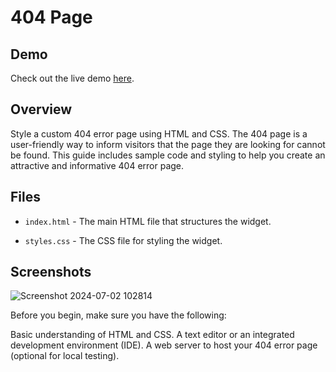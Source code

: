 # 404 Page

## Demo
Check out the live demo [here](https://ab1ngeorge.github.io/Weathertrend-Widget/).


## Overview
Style a custom 404 error page using HTML and CSS. The 404 page is a user-friendly way to inform visitors that the page they are looking for cannot be found. This guide includes sample code and styling to help you create an attractive and informative 404 error page.

## Files

- `index.html` - The main HTML file that structures the widget.

- `styles.css` - The CSS file for styling the widget.


## Screenshots
![Screenshot 2024-07-02 102814](https://github.com/ab1ngeorge/404-page/assets/131862797/ecb63be0-26f9-4b30-84ef-b95cc40b1827)

Before you begin, make sure you have the following:

Basic understanding of HTML and CSS.
A text editor or an integrated development environment (IDE).
A web server to host your 404 error page (optional for local testing).
